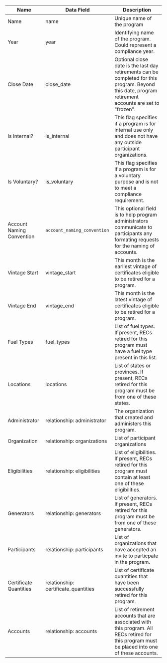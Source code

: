 | Name                      | Data Field                           | Description                                                                                                                                           |
|---------------------------|--------------------------------------|-------------------------------------------------------------------------------------------------------------------------------------------------------|
| Name                      | name                                 | Unique name of the program                                                                                                                            |
| Year                      | year                                 | Identifying name of the program. Could represent a compliance year.                                                                                   |
| Close Date                | close_date                           | Optional close date is the last day retirements can be completed for this program. Beyond this date, program retirement accounts are set to "frozen". |
| Is Internal?              | is_internal                          | This flag specifies if a program is for internal use only and does not have any outside participant organizations.                                    |
| Is Voluntary?             | is_voluntary                         | This flag specifies if a program is for a voluntary purpose and is not to meet a compliance requirement.                                              |
| Account Naming Convention | `account_naming_convention`            | This optional field is to help program administrators communicate  to participants any formating requests for the naming of accounts.                 |
| Vintage Start             | vintage_start                        | This month is the earliest vintage of certificates eligible to be retired for a program.                                                              |
| Vintage End               | vintage_end                          | This month is the latest vintage of certificates eligible to be retired for a program.                                                                |
| Fuel Types                | fuel_types                           | List of fuel types. If present, RECs retired for this program must have a fuel type present in this list.                                             |
| Locations                 | locations                            | List of states or provinces. If present, RECs retired for this program must be from one of these states.                                              |
| Administrator             | relationship: administrator          | The organization that created and administers this program.                                                                                           |
| Organization              | relationship: organizations          | List of participant organizations                                                                                                                     |
| Eligibilities             | relationship: eligibilities          | List of eligibilities. If present, RECs retired for this program must contain at least one of these eligibilities.                                    |
| Generators                | relationship: generators             | List of generators. If present, RECs retired for this program must be from one of these generators.                                                   |
| Participants              | relationship: participants           | List of organizations that have accepted an invite to particpate in the program.                                                                      |
| Certificate Quantities    | relationship: certificate_quantities | List of certificate quantities that have been successfully retired for this program.                                                                  |
| Accounts                  | relationship: accounts               | List of retirement accounts that are associated with this program. All RECs retired for this program must be placed into one of these accounts.       |
